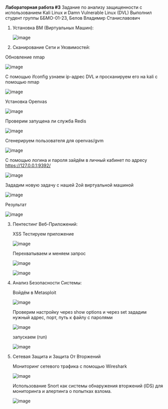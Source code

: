 **Лабораторная работа #3**
Задание по анализу защищенности с использованием Kali Linux и Damn Vulnerable Linux (DVL)
Выполнил студент группы ББМО-01-23, Белов Владимир Станиславович

1. Установка ВМ (Виртуальных Машин):
   
   ![image](https://github.com/V0vochka/Lab-3/assets/70959108/18394cbb-51f4-4ca6-9f01-03d8f0319924)
   
2. Сканирование Сети и Уязвимостей:
   
Обновление nmap

   ![image](https://github.com/V0vochka/Lab-3/assets/70959108/32206988-b6d2-4eed-b61b-b9fdc7bbd605)
   
C помощью ifconfig узнаем ip-адрес DVL и просканируем его на kali с помощью nmap

   ![image](https://github.com/V0vochka/Lab-3/assets/70959108/05e90abf-b470-4f3b-9ace-12938db00b95)
   
Установка Openvas

   ![image](https://github.com/V0vochka/Lab-3/assets/70959108/ffa82083-2fa3-4fe5-a36a-983a5e6704c1)
   
Проверим запущена ли служба Redis

   ![image](https://github.com/V0vochka/Lab-3/assets/70959108/b0b6347e-088b-423e-8eeb-6c48ef6eb264)
   
Сгенерируем пользователя для openvas/gvm

   ![image](https://github.com/V0vochka/Lab-3/assets/70959108/a4eefcdf-d87d-4193-aa6c-dc5aaed41a7c)
   
С помощью логина и пароля зайдём в личный кабинет по адресу https://127.0.0.1:9392/

   ![image](https://github.com/V0vochka/Lab-3/assets/70959108/c5c4b342-e8ec-42a3-92c4-334d79ea1ae0)
   
Зададим новую задачу с нашей 2ой виртуальной машиной

   ![image](https://github.com/V0vochka/Lab-3/assets/70959108/453276a3-c88d-48d6-b97f-a9985a523b7e)
   
Результат

   ![image](https://github.com/V0vochka/Lab-3/assets/70959108/933c7064-1fa6-49b8-8757-4014532e6206)
   
3. Пентестинг Веб-Приложений:
   
   XSS Тестируем приложение
   
   ![image](https://github.com/V0vochka/Lab-3/assets/70959108/5dfcb07f-659e-48bf-82ae-c6253e71491f)
   
   Перехватываем и меняем запрос
   
   ![image](https://github.com/V0vochka/Lab-3/assets/70959108/dd62bb71-6548-40f1-8de3-6e207525697c)
   
   ![image](https://github.com/V0vochka/Lab-3/assets/70959108/dab2c1e4-1239-4efe-9c20-023e58788a69)
   
4. Анализ Безопасности Системы:
   
   Войдём в Metasploit
   
   ![image](https://github.com/V0vochka/Lab-3/assets/70959108/78dee0c7-c272-4736-8a87-ed7f938db646)
   
   Проверим настройку через show options и через set зададим нужный адрес, порт, путь к файлу с паролями
   
   ![image](https://github.com/V0vochka/Lab-3/assets/70959108/9ab0bf4b-d52d-4d97-ad30-804fb9e562ac)
   
   запускаем (run)
   
   ![image](https://github.com/V0vochka/Lab-3/assets/70959108/1bf44ef5-342b-4f0c-8cd7-74a0288bf11e)
   
5. Сетевая Защита и Защита От Вторжений
   
   Мониторинг сетевого трафика с помощью Wireshark
   
   ![image](https://github.com/V0vochka/Lab-3/assets/70959108/955ca867-e79f-45ab-bf5b-66c682838dc1)
   
   Использование Snort как системы обнаружения вторжений (IDS) для мониторинга и алертинга о попытках взлома.
   
   ![image](https://github.com/V0vochka/Lab-3/assets/70959108/6afc0fc1-3e6f-44a1-bced-21a0343b6898)

   






   

   

   











